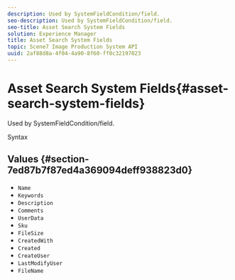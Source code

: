 ```yaml
---
description: Used by SystemFieldCondition/field.
seo-description: Used by SystemFieldCondition/field.
seo-title: Asset Search System Fields
solution: Experience Manager
title: Asset Search System Fields
topic: Scene7 Image Production System API
uuid: 2af88d8a-4f04-4a90-8f60-ff0c32197023
---
```


# Asset Search System Fields{#asset-search-system-fields}

Used by SystemFieldCondition/field.

 Syntax 

## Values {#section-7ed87b7f87ed4a369094deff938823d0}

* `Name` 
* `Keywords` 
* `Description` 
* `Comments` 
* `UserData` 
* `Sku` 
* `FileSize` 
* `CreatedWith` 
* `Created` 
* `CreateUser` 
* `LastModifyUser` 
* `FileName`

